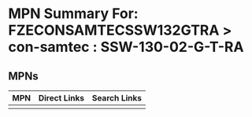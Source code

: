 



# MPN Summary For: FZECONSAMTECSSW132GTRA > con-samtec : SSW-130-02-G-T-RA

## MPNs
  

|MPN|Direct Links|Search Links|
| :--- | :--- | :--- |
||||
